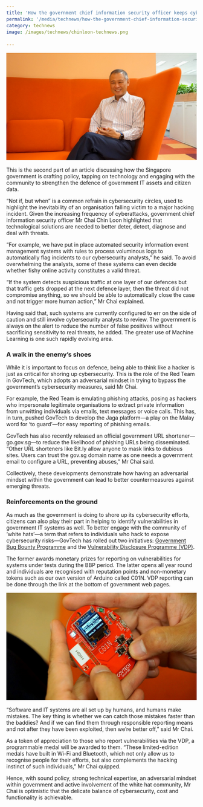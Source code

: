 ```yaml
---
title: 'How the government chief information security officer keeps cyberspace secure - Part 2'
permalink: '/media/technews/how-the-government-chief-information-security-officer-keeps-cyberspace secure-part2'
category: technews
image: /images/technews/chinloon-technews.png

---
```



![Chin Loon GovTech interview](/images/technews/chinloon-technews.png)

This is the second part of an article discussing how the Singapore government is crafting policy, tapping on technology and engaging with the community to strengthen the defence of government IT assets and citizen data. 

“Not if, but when” is a common refrain in cybersecurity circles, used to highlight the inevitability of an organisation falling victim to a major hacking incident. Given the increasing frequency of cyberattacks, government chief information security officer Mr Chai Chin Loon highlighted that technological solutions are needed to better deter, detect, diagnose and deal with threats. 

“For example, we have put in place automated security information event management systems with rules to process voluminous logs to automatically flag incidents to our cybersecurity analysts,” he said. To avoid overwhelming the analysts, some of these systems can even decide whether fishy online activity constitutes a valid threat.

“If the system detects suspicious traffic at one layer of our defences but that traffic gets dropped at the next defence layer, then the threat did not compromise anything, so we should be able to automatically close the case and not trigger more human action,” Mr Chai explained.

Having said that, such systems are currently configured to err on the side of caution and still involve cybersecurity analysts to review. The government is always on the alert to reduce the number of false positives without sacrificing sensitivity to real threats, he added.  The greater use of Machine Learning is one such rapidly evolving area.

### **A walk in the enemy’s shoes**

While it is important to focus on defence, being able to think like a hacker is just as critical for shoring up cybersecurity. This is the role of the Red Team in GovTech, which adopts an adversarial mindset in trying to bypass the government’s cybersecurity measures, said Mr Chai.

For example, the Red Team is emulating phishing attacks, posing as hackers who impersonate legitimate organisations to extract private information from unwitting individuals via emails, text messages or voice calls. This has, in turn, pushed GovTech to develop the Jaga platform—a play on the Malay word for ‘to guard’—for easy reporting of phishing emails. 

GovTech has also recently released an official government URL shortener—go.gov.sg—to reduce the likelihood of phishing URLs being disseminated. “Other URL shorteners like Bit.ly allow anyone to mask links to dubious sites.  Users can trust the gov.sg domain name as one needs a government email to configure a URL, preventing abuses,” Mr Chai said. 

Collectively, these developments demonstrate how having an adversarial mindset within the government can lead to better countermeasures against emerging threats. 

### **Reinforcements on the ground**

As much as the government is doing to shore up its cybersecurity efforts, citizens can also play their part in helping to identify vulnerabilities in government IT systems as well. To better engage with the community of ‘white hats’—a term that refers to individuals who hack to expose cybersecurity risks—GovTech has rolled out two initiatives: [Government Bug Bounty Programme](https://www.tech.gov.sg/media/technews/what-you-need-to-know-to-be-a-white-hacker) and the [Vulnerability Disclosure Programme (VDP)](https://www.tech.gov.sg/report_vulnerability).

The former awards monetary prizes for reporting on vulnerabilities for systems under tests during the BBP period. The latter opens all year round and individuals are recognised with reputation points and non-monetary tokens such as our own version of Arduino called C01N. VDP reporting can be done through the link at the bottom of government web pages.

![Chin Loon GovTech interview](/images/technews/chinloon-technews1.png)

“Software and IT systems are all set up by humans, and humans make mistakes. The key thing is whether we can catch those mistakes faster than the baddies? And if we can find them through responsible reporting means and not after they have been exploited, then we’re better off,” said Mr Chai.

As a token of appreciation to those who report vulnerabilities via the VDP, a programmable medal will be awarded to them. “These limited-edition medals have built in Wi-Fi and Bluetooth, which not only allow us to recognise people for their efforts, but also complements the hacking instinct of such individuals,” Mr Chai quipped.

Hence, with sound policy, strong technical expertise, an adversarial mindset within government and active involvement of the white hat community, Mr Chai is optimistic that the delicate balance of cybersecurity, cost and functionality is achievable. 


